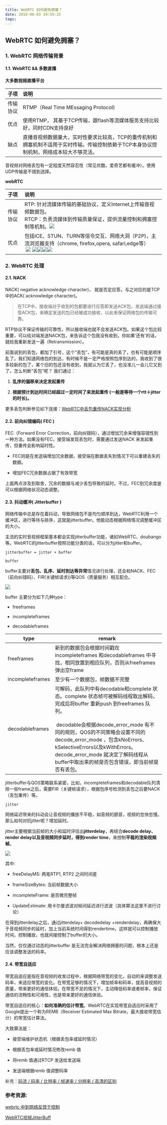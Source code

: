 ```yaml
---
title: WebRTC 如何避免拥塞？
date: 2018-06-03 19:59:25
tags:
---
```


## WebRTC 如何避免拥塞？

### 1. WebRTC 网络传输背景

#### 1.1. WebRTC && 多数直播

**大多数视频直播平台**

| 子项   | 说明                                                                      |
|:---- |:----------------------------------------------------------------------- |
| 传输协议 | RTMP（Real Time MEssaging Protocol)                                      |
| 优点   | 使用RTMP， 其基于TCP传输，跟flash等流媒体服务支持比较好，同时CDN支持良好                            |
| 缺点   | 直播音视频数据量大，实时性要求比较高，TCP的重传机制和拥塞机制不适用于实时传输。传输控制依赖于TCP本身协议控制机制，网络成本较大不够灵活。 |

音视频对网络丢包有一定程度天然容忍性（常见优酷，爱奇艺都有缓冲）。使用UDP传输是不错到选择。

<!--more-->

**webRTC**

| 子项   | 说明                                                                                                                                                                                                                                                                                                                                                                                                                                                                                                                                                                                                                                                                                                                                                                                                                                                                                                                       |
|:---- |:------------------------------------------------------------------------------------------------------------------------------------------------------------------------------------------------------------------------------------------------------------------------------------------------------------------------------------------------------------------------------------------------------------------------------------------------------------------------------------------------------------------------------------------------------------------------------------------------------------------------------------------------------------------------------------------------------------------------------------------------------------------------------------------------------------------------------------------------------------------------------------------------------------------------ |
| 传输协议 | RTP: 针对流媒体传输的基础协议，定义Internet上传输音视频数据包。 <br> RTCP：负责流媒体到传输质量保证，提供流量控制和拥塞控制等机制。![](https://gss1.bdstatic.com/-vo3dSag_xI4khGkpoWK1HF6hhy/baike/c0%3Dbaike80%2C5%2C5%2C80%2C26/sign=57e79b5fb0de9c82b268f1dd0de8eb6f/4bed2e738bd4b31c42beebdd84d6277f9f2ff8d2.jpg)                                                                                                                                                                                                                                                                                                                                                                                                                                                                                                                                                                                                                                                          |
| 优点   | 包括ICE、STUN、TURN等信令交互、网络大洞（P2P)，主流浏览器支持（chrome, firefox,opera, safari,edge等）<br> ![](https://gss2.bdstatic.com/-fo3dSag_xI4khGkpoWK1HF6hhy/baike/w%3D268%3Bg%3D0/sign=54395c9081d4b31cf03c93bdbfed4042/2cf5e0fe9925bc3142b4464b54df8db1ca137073.jpg) ![](https://gss0.bdstatic.com/94o3dSag_xI4khGkpoWK1HF6hhy/baike/s%3D220/sign=bb31c6af3812b31bc36cca2bb61a3674/54fbb2fb43166d2287f64f7c472309f79152d251.jpg)![](https://gss0.bdstatic.com/-4o3dSag_xI4khGkpoWK1HF6hhy/baike/w%3D268%3Bg%3D0/sign=1db5f93247c2d562f208d7ebdf2af7d2/f9198618367adab4ee604c1183d4b31c8701e434.jpg)![](https://gss1.bdstatic.com/-vo3dSag_xI4khGkpoWK1HF6hhy/baike/w%3D268%3Bg%3D0/sign=5838ca994410b912bfc1f1f8fbc69b3e/500fd9f9d72a6059b0046c382b34349b033bbaf8.jpg)![](https://gss1.bdstatic.com/9vo3dSag_xI4khGkpoWK1HF6hhy/baike/w%3D268%3Bg%3D0/sign=37f66727093387449cc5287a6934bec4/d53f8794a4c27d1e13c902b31ed5ad6edcc438dd.jpg) |

### 2. WebRTC 处理

#### 2.1. NACK

NACK( negative acknowledge character)， 就是否定应答。与之对应的是TCP中的ACK( acknowledge character)。

> 在TCP中，接收端对于收到的包都要进行应答即发送ACK包，发送端通过接受ACK包，来确定发送的包已经被成功接收，以此来保证网络包的传输可靠。

RTP协议不保证传输的可靠性，所以接收端也就不会发送ACK包。如果这个包比较重要，可以给对端发送NACK包，来告诉这个包我没有收到，你如果‘还有’的话，就给我重新发送一遍（Retransmission）。

前面说到的丢包，都加了引号，这个“丢包”，有可能是真的丢了，也有可能是顺序乱了。我们知道网络包的到达，有时候不是一定严格按照包序到达的，我收到了很多较新的包了，某个旧的包还没有收到，我就认为它丢了，也没准儿一会儿它又到了。怎么判断“丢包”呢？ 我们通过：

1. **乱序的偏移来决定发起重传**

2. **根据预计到达时间已经超过一定时间了来发起重传 (一般是等待一个rtt＋jitter的时长)。**

更多丢包判断参见如下连接：[WebRTC中丢包重传NACK实现分析](https://www.jianshu.com/p/a7f6ec0c9273)

#### 2.2. 前向纠错编码( FEC )

FEC（Forward Error Correction，前向纠错码），通过增加冗余来增强容错性到一种方法。如果没有FEC，接受端发现丢包时，需要通过发送NACK 来发起重传，但重传会影响延时性。

- FEC则是在发送端增加冗余数据，接受端在数据丢失到情况下可以重建丢失的数据。

- 增加FEC冗余数据占据了有效带宽

上面两点涉及到取舍，冗余的数据与减少丢包导致的延时。不过，FEC到冗余度是可以根据网络状况动态调整。

#### 2.3. 抖动缓冲( Jitterbuffer )

网络传输中总是存在着抖动，导致网络包不是均匀顺序到达，WebRTC利用一个缓冲区，进行等待与排序，这就是jitterbuffer。他能动态根据网络情况调整缓冲区的大小。

主流的实时音视频框架基本都会实现jitterbuffer功能，诸如WebRTC、doubango等。WebRTC的jitterbuffer按照功能分类的话，可以分为jitter和buffer。

`jitterbuffer = jitter + buffer`



`buffer`

buffer主要对**丢包、乱序、延时到达等异常**情况进行处理，还会和NACK、FEC（前向纠错码）、FIR(关键帧请求))等QOS（质量服务）相互配合。

![](http://www.ucpaas.com/u/allimg/1706/8-1F602094T0135.jpg)

buffer 主要分为如下几种type：

- freeframes

- incompleteframes

- decodableframes

| type             | remark                                                                                                                                                                                                                                                                         |
| ---------------- | ------------------------------------------------------------------------------------------------------------------------------------------------------------------------------------------------------------------------------------------------------------------------------ |
| freeframes       | 新到的数据包会根据时间戳在incompleteframes 和decodableframes 中寻找，相同放置到相应队列，否则从freeframes弹出空frame                                                                                                                                                                                             |
| incompleteframes | 至少有一个数据包，帧数据不完整                                                                                                                                                                                                                                                                |
| decodableframes  | 可解码，此队列中有decodable和complete 状态。complete 状态帧可被解码线程取出解码，完成后将buffer 重新push 到freeframes 队列。<br><br> decodable会根据decode\_error\_mode 有不同的规则，QOS的不同策略会设置不同的decode\_error\_mode ，包含kNoErrors、kSelectiveErrors以及kWithErrors。decode\_error\_mode 就决定了解码线程从buffer中取出来的帧是否包含错误，即当前帧是否有丢包。 |

jitterbuffer与QOS策略联系紧密，比如，incompleteframes和decodable队列清除一些frame之后，需要FIR（关键帧请求），根据包序号检测到丢包之后要NACK（丢包重传）等。



`jitter`

网络延迟带来的抖动会让音视频的播放不平稳，如音频的颤音，视频的忽快忽慢。那么如何对抗jitter呢？增加延时。

jitter主要根据当前帧的大小和延时评估出**jitterdelay**，再结合**decode delay、render delay以及音视频同步延时，得到render time**，来控制**平稳的渲染视频帧**。

![](http://www.ucpaas.com/u/allimg/1706/8-1F602094Z4a1.jpg)

其中:

- freeDelayMS: 两笔RTP1, RTP2 之间时间差

- frameSizeBytes: 当前帧数据大小

- incompleteFrame: 是否微完整帧

- UpdateEstimate: 用卡尔曼滤波对帧间延迟进行滤波（具体算法这里不进行讨论）

在得到jitterdelay之后，通过jitterdelay+ decodedelay +renderdelay，再确保大于音视频同步的延时，加上当前系统时间得到rendertime，这样就可以控制播放时间。控制播放，也就间接控制了buffer的大小。

当然，仅仅通过动态的jitterbuffer 是无法完全解决网络拥塞的问题，根本上还是应该调整发送的码率。

#### 2.4. 带宽自适应

带宽自适应是指在音视频的收发过程中，根据网络带宽的变化，自动的来调整发送码率，来适应带宽的变化。在带宽足够的情况下，增加帧率和码率，提高音视频的质量，带来更好的通信体验。在带宽不足的情况下，主动降低码率或者帧率，保证通信的流畅性和可用性，也是带来更好的通信体验。

带宽自适应的核心：**如何准确的估计带宽**。WebRTC在实现带宽自适应时采用了Google提出一个称为REMB（Receiver Estimated Max Bitrate，最大接收带宽估计）的带宽估计算法。

大致算法是：

- 接受端维护状态机（根据丢包率或延时情况）

- 根据丢包率或延时情况修改remb 值

- 将remb 值通过RTCP 发送给发送端

- 发送端根据remb 值调整码率

补充：[码流 / 码率 / 比特率 / 帧速率 / 分辨率 / 高清的区别](https://blog.csdn.net/xiangjai/article/details/44238005)

### 参考资源:

[webrtc 中到网络反馈于控制](https://blog.csdn.net/mantis_1984/article/details/53572822)

[WebRTC视频JitterBuff](https://blog.csdn.net/u012635648/article/details/72953237)
